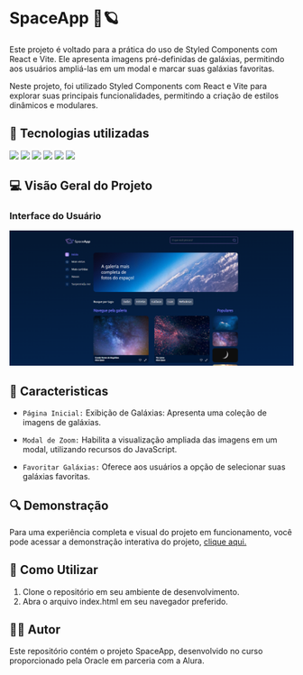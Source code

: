 
<h1> SpaceApp 🚀🪐 </h1>

<p>Este projeto é voltado para a prática do uso de Styled Components com React e Vite. Ele apresenta imagens pré-definidas de galáxias, permitindo aos usuários ampliá-las em um modal e marcar suas galáxias favoritas.

Neste projeto, foi utilizado Styled Components com React e Vite para explorar suas principais funcionalidades, permitindo a criação de estilos dinâmicos e modulares.</p>

## :dizzy: Tecnologias utilizadas

<div>
  <img src="https://img.shields.io/badge/CSS3-264de4?style=for-the-badge&logo=css3&logoColor=white">
  <img src="https://img.shields.io/badge/JavaScript-F7DF1E?style=for-the-badge&logo=javascript&logoColor=black">
  <img src="https://img.shields.io/badge/React-20232A?style=for-the-badge&logo=react&logoColor=61DAFB">
  <img src="https://img.shields.io/badge/vercel-%23000000.svg?style=for-the-badge&logo=vercel&logoColor=white">
  <img src="https://img.shields.io/badge/vite-%23646CFF.svg?style=for-the-badge&logo=vite&logoColor=white">
  <img src="https://img.shields.io/badge/styled--components-DB7093?style=for-the-badge&logo=styled-components&logoColor=white">
</div>

## :computer: Visão Geral do Projeto

### Interface do Usuário

<img src="SpaceApp.png"  alt="Imagem do SpaceApp." width="1300">

## :hammer: Caracteristicas

- `Página Inicial:` Exibição de Galáxias: Apresenta uma coleção de imagens de galáxias. 

- `Modal de Zoom:` Habilita a visualização ampliada das imagens em um modal, utilizando recursos do JavaScript.

- `Favoritar Galáxias:` Oferece aos usuários a opção de selecionar suas galáxias favoritas.

## :mag: Demonstração

Para uma experiência completa e visual do projeto em funcionamento, você pode acessar a demonstração interativa do projeto, [clique aqui.](https://space-app-red.vercel.app/)

## :open_file_folder: Como Utilizar

1. Clone o repositório em seu ambiente de desenvolvimento.
2. Abra o arquivo index.html em seu navegador preferido.

## :student: Autor

Este repositório contém o projeto SpaceApp, desenvolvido no curso proporcionado pela Oracle em parceria com a Alura.
